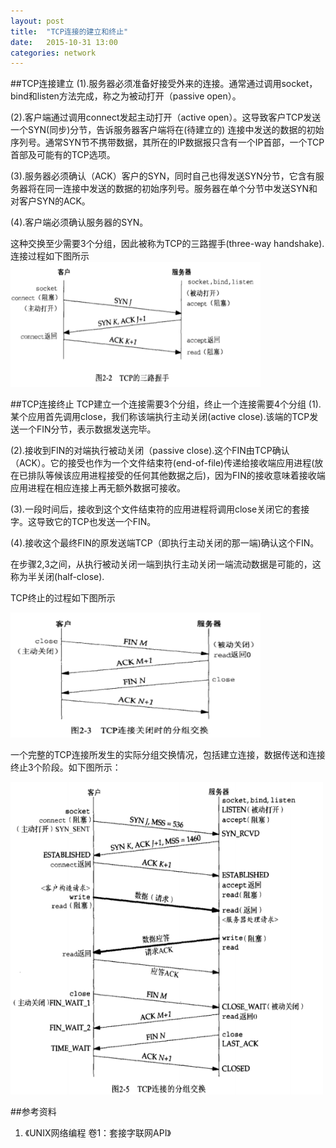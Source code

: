 ```yaml
---
layout: post
title:  "TCP连接的建立和终止"
date:   2015-10-31 13:00
categories: network
---
```


##TCP连接建立
(1).服务器必须准备好接受外来的连接。通常通过调用socket，bind和listen方法完成，称之为被动打开（passive open）。

(2).客户端通过调用connect发起主动打开（active open）。这导致客户TCP发送一个SYN(同步)分节，告诉服务器客户端将在(待建立的)
连接中发送的数据的初始序列号。通常SYN节不携带数据，其所在的IP数据报只含有一个IP首部，一个TCP首部及可能有的TCP选项。

(3).服务器必须确认（ACK）客户的SYN，同时自己也得发送SYN分节，它含有服务器将在同一连接中发送的数据的初始序列号。服务器在单个分节中发送SYN和对客户SYN的ACK。

(4).客户端必须确认服务器的SYN。

这种交换至少需要3个分组，因此被称为TCP的三路握手(three-way handshake).
连接过程如下图所示
<img style="width:400px;height:200px" src="images/unp/tcp-three-way-handshake.png"/>

##TCP连接终止
TCP建立一个连接需要3个分组，终止一个连接需要4个分组
(1).某个应用首先调用close，我们称该端执行主动关闭(active close).该端的TCP发送一个FIN分节，表示数据发送完毕。

(2).接收到FIN的对端执行被动关闭（passive close).这个FIN由TCP确认（ACK）。它的接受也作为一个文件结束符(end-of-file)传递给接收端应用进程(放在已排队等候该应用进程接受的任何其他数据之后)，因为FIN的接收意味着接收端应用进程在相应连接上再无额外数据可接收。

(3).一段时间后，接收到这个文件结束符的应用进程将调用close关闭它的套接字。这导致它的TCP也发送一个FIN。

(4).接收这个最终FIN的原发送端TCP（即执行主动关闭的那一端)确认这个FIN。

在步骤2,3之间，从执行被动关闭一端到执行主动关闭一端流动数据是可能的，这称为半关闭(half-close).

TCP终止的过程如下图所示

<img style="width:400px;height:200px" src="images/unp/tcp-close.png"/>

一个完整的TCP连接所发生的实际分组交换情况，包括建立连接，数据传送和连接终止3个阶段。如下图所示：

<img style="width:500px;height:500px" src="images/unp/tcp-conn.png"/>

##参考资料
1. 《UNIX网络编程 卷1：套接字联网API》